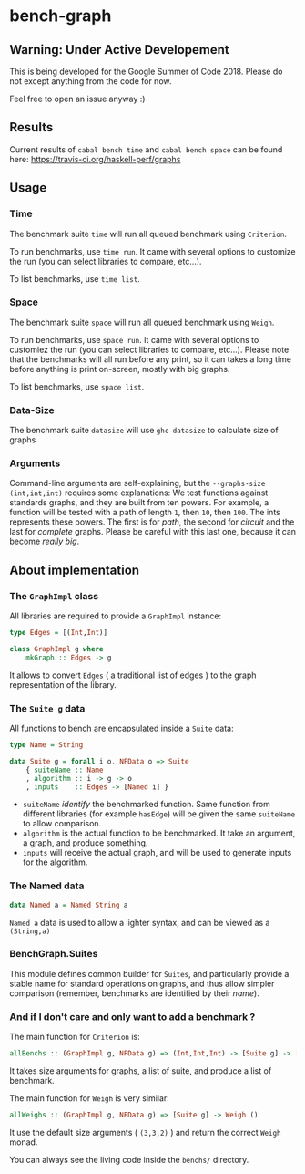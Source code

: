 ﻿# bench-graph

## Warning: Under Active Developement
This is being developed for the Google Summer of Code 2018.
Please do not except anything from the code for now. 

Feel free to open an issue anyway :)

## Results
Current results of `cabal bench time` and `cabal bench space` can be found here: https://travis-ci.org/haskell-perf/graphs

## Usage

### Time
The benchmark suite `time` will run all queued benchmark using `Criterion`.

To run benchmarks, use `time run`. It came with several options to customize the run (you can select libraries to compare, etc...).

To list benchmarks, use `time list`.

### Space

The benchmark suite `space` will run all queued benchmark using `Weigh`.

To run benchmarks, use `space run`. It came with several options to customiez the run (you can select libraries to compare, etc...).
Please note that the benchmarks will all run before any print, so it can takes a long time before anything is print on-screen, mostly with big graphs.

To list benchmarks, use `space list`.

### Data-Size
The benchmark suite `datasize` will use `ghc-datasize` to calculate size of graphs

### Arguments

Command-line arguments are self-explaining, but the `--graphs-size (int,int,int)` requires some explanations:
We test functions against standards graphs, and they are built from ten powers. For example, a function will be tested with a path of length `1`, then `10`, then `100`. The ints represents these powers. The first is for _path_, the second for _circuit_ and the last for _complete_ graphs. Please be careful with this last one, because it can become _really big_.

## About implementation

### The `GraphImpl` class

All libraries are required to provide a `GraphImpl` instance:
```Haskell
type Edges = [(Int,Int)]

class GraphImpl g where
    mkGraph :: Edges -> g
```

It allows to convert `Edges` ( a traditional list of edges ) to the graph representation of the library.

### The `Suite g` data

All functions to bench are encapsulated inside a `Suite` data:
```Haskell
type Name = String

data Suite g = forall i o. NFData o => Suite
    { suiteName :: Name
    , algorithm :: i -> g -> o
    , inputs    :: Edges -> [Named i] }
```

* `suiteName` _identify_ the benchmarked function. Same function from different libraries (for example `hasEdge`) will be given the same `suiteName` to allow comparison.
* `algorithm` is the actual function to be benchmarked. It take an argument, a graph, and produce something.
* `inputs` will receive the actual graph, and will be used to generate inputs for the algorithm.

### The Named data

```Haskell
data Named a = Named String a
```
`Named a` data is used to allow a lighter syntax, and can be viewed as a `(String,a)`

### BenchGraph.Suites

This module defines common builder for `Suites`, and particularly provide a stable name for standard operations on graphs, and thus allow simpler comparison (remember, benchmarks are identified by their _name_).

### And if I don't care and only want to add a benchmark ?

The main function for `Criterion` is:
```Haskell
allBenchs :: (GraphImpl g, NFData g) => (Int,Int,Int) -> [Suite g] -> [Benchmark]
```

It takes size arguments for graphs, a list of suite, and produce a list of benchmark.

The main function for `Weigh` is very similar:
```Haskell
allWeighs :: (GraphImpl g, NFData g) => [Suite g] -> Weigh ()
```

It use the default size arguments ( `(3,3,2)` ) and return the correct `Weigh` monad.

You can always see the living code inside the `benchs/` directory.
